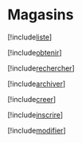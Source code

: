 # Magasins

[!include[liste](magasins.liste.autogen.md)]

[!include[obtenir](magasins.obtenir.autogen.md)]

[!include[rechercher](magasins.rechercher.autogen.md)]


















[!include[archiver](magasins.archiver.autogen.md)]

[!include[creer](magasins.creer.autogen.md)]

[!include[inscrire](magasins.inscrire.autogen.md)]

[!include[modifier](magasins.modifier.autogen.md)]














